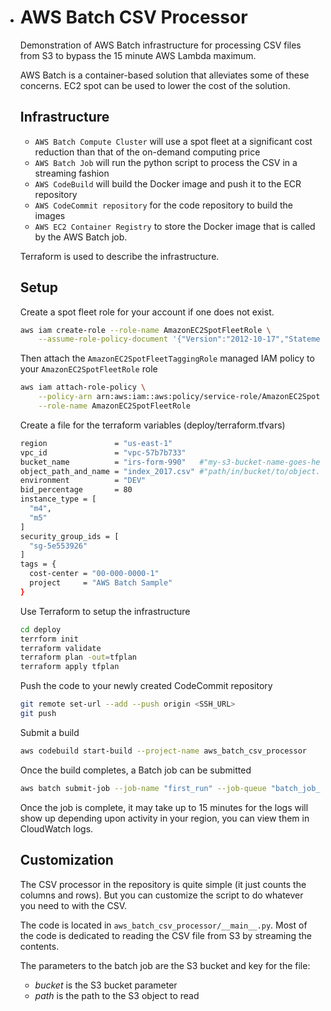* # AWS Batch CSV Processor

  Demonstration of AWS Batch infrastructure for processing CSV files from S3 to bypass the 15 minute AWS Lambda maximum.

  AWS Batch is a container-based solution that alleviates some of these concerns. EC2 spot can be used to lower the cost of the solution.

  ## Infrastructure

  * `AWS Batch Compute Cluster` will use a spot fleet at a significant cost reduction than that of the on-demand computing price
  * `AWS Batch Job` will run the python script to process the CSV in a streaming fashion 
  * `AWS CodeBuild` will build the Docker image and push it to the ECR repository
  * `AWS CodeCommit repository` for the code repository to build the images
  * `AWS EC2 Container Registry` to store the Docker image that is called by the AWS Batch job.

  Terraform is used to describe the infrastructure.

  ## Setup

  Create a spot fleet role for your account if one does not exist.

  ```bash
  aws iam create-role --role-name AmazonEC2SpotFleetRole \
      --assume-role-policy-document '{"Version":"2012-10-17","Statement":[{"Sid":"","Effect":"Allow","Principal":{"Service":"spotfleet.amazonaws.com"},"Action":"sts:AssumeRole"}]}'
  ```

  Then attach the `AmazonEC2SpotFleetTaggingRole` managed IAM policy to your `AmazonEC2SpotFleetRole` role

  ```bash
  aws iam attach-role-policy \
      --policy-arn arn:aws:iam::aws:policy/service-role/AmazonEC2SpotFleetTaggingRole \
      --role-name AmazonEC2SpotFleetRole
  ```

  Create a file for the terraform variables (deploy/terraform.tfvars)

  ```bash
  region               = "us-east-1"
  vpc_id               = "vpc-57b7b733"
  bucket_name          = "irs-form-990"   #"my-s3-bucket-name-goes-here"
  object_path_and_name = "index_2017.csv" #"path/in/bucket/to/object.csv"
  environment          = "DEV"
  bid_percentage       = 80
  instance_type = [
    "m4",
    "m5"
  ]
  security_group_ids = [
    "sg-5e553926"
  ]
  tags = {
    cost-center = "00-000-0000-1"
    project     = "AWS Batch Sample"
  }
  ```

  Use Terraform to setup the infrastructure

  ```bash
  cd deploy
  terrform init
  terraform validate
  terraform plan -out=tfplan
  terraform apply tfplan
  ```

  Push the code to your newly created CodeCommit repository

  ```bash
  git remote set-url --add --push origin <SSH_URL>
  git push
  ```

  Submit a build

  ```bash
  aws codebuild start-build --project-name aws_batch_csv_processor
  ```

  Once the build completes, a Batch job can be submitted

  ```bash
  aws batch submit-job --job-name "first_run" --job-queue "batch_job_queue" --job-definition batch_csv_processor:1
  ```

  Once the job is complete, it may take up to 15 minutes for the logs will show up depending upon activity in your region, you can view them in CloudWatch logs.

  ## Customization

  The CSV processor in the repository is quite simple (it just counts the columns and rows). But you
  can customize the script to do whatever you need to with the CSV.

  The code is located in `aws_batch_csv_processor/__main__.py`. Most of the code is dedicated to reading
  the CSV file from S3 by streaming the contents.

  The parameters to the batch job are the S3 bucket and key for the file:

  * _bucket_ is the S3 bucket parameter
  * _path_ is the path to the S3 object to read

  
